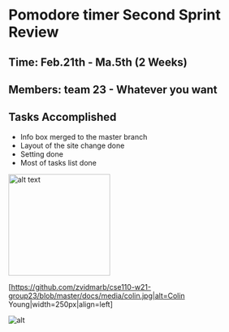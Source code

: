 # Pomodore timer Second Sprint Review

## Time: Feb.21th - Ma.5th (2 Weeks)
## Members: team 23 - Whatever you want

## Tasks Accomplished
  - Info box merged to the master branch
  - Layout of the site change done
  - Setting done
  - Most of tasks list done


<img src="https://github.com/zvidmarb/cse110-w21-group23/tree/master/admin/meetings/media/Sprint1-issue.png" alt="alt text" width="200"/>

[https://github.com/zvidmarb/cse110-w21-group23/blob/master/docs/media/colin.jpg|alt=Colin Young|width=250px|align=left]

![alt](media/Sprint1-issue.png)
